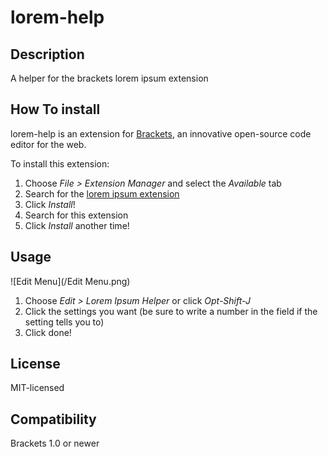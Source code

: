 lorem-help
==========

Description
-----------

A helper for the brackets lorem ipsum extension

How To install
--------------
lorem-help is an extension for [Brackets](https://github.com/adobe/brackets/), an innovative open-source code editor for the web.

To install this extension:

1. Choose _File > Extension Manager_ and select the _Available_ tab
2. Search for the [lorem ipsum extension](https://github.com/lkcampbell/brackets-lorem-ipsum)
3. Click _Install_!
4. Search for this extension
5. Click _Install_ another time!

Usage
-----
![Edit Menu](/Edit Menu.png)
1. Choose _Edit > Lorem Ipsum Helper_ or click _Opt-Shift-J_
2. Click the settings you want (be sure to write a number in the field if the setting tells you to)
3. Click done!

License
-------
MIT-licensed

Compatibility
-------------
Brackets 1.0 or newer
